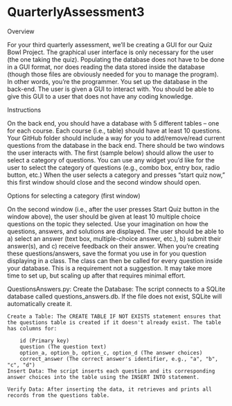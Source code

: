 # QuarterlyAssessment3

Overview

For your third quarterly assessment, we’ll be creating a GUI for our Quiz Bowl
Project. The graphical user interface is only necessary for the user (the one
taking the quiz). Populating the database does not have to be done in a GUI
format, nor does reading the data stored inside the database (though those
files are obviously needed for you to manage the program). In other words,
you’re the programmer. You set up the database in the back-end. The user is
given a GUI to interact with. You should be able to give this GUI to a user that
does not have any coding knowledge.

Instructions

On the back end, you should have a database with 5 different tables – one
for each course. Each course (i.e., table) should have at least 10 questions.
Your GitHub folder should include a way for you to add/remove/read current
questions from the database in the back end.
There should be two windows the user interacts with. The first (sample
below) should allow the user to select a category of questions. You can use
any widget you’d like for the user to select the category of questions (e.g.,
combo box, entry box, radio button, etc.) When the user selects a category
and presses “start quiz now,” this first window should close and the second
window should open.

Options for selecting a category (first window)

On the second window (i.e., after the user presses Start Quiz button in the
window above), the user should be given at least 10 multiple choice
questions on the topic they selected. Use your imagination on how the
questions, answers, and solutions are displayed. The user should be able to
a) select an answer (text box, multiple-choice answer, etc.), b) submit their
answer(s), and c) receive feedback on their answer.
When you’re creating these questions/answers, save the format you use in
for you question displaying in a class. The class can then be called for every
question inside your database. This is a requirement not a suggestion. It
may take more time to set up, but scaling up after that requires minimal
effort.


QuestionsAnswers.py:
    Create the Database: The script connects to a SQLite database called questions_answers.db. If the file does not exist, SQLite will automatically create it.

    Create a Table: The CREATE TABLE IF NOT EXISTS statement ensures that the questions table is created if it doesn't already exist. The table has columns for:

        id (Primary key)
        question (The question text)
        option_a, option_b, option_c, option_d (The answer choices)
        correct_answer (The correct answer's identifier, e.g., "a", "b", "c", "d")
    Insert Data: The script inserts each question and its corresponding answer choices into the table using the INSERT INTO statement.

    Verify Data: After inserting the data, it retrieves and prints all records from the questions table.